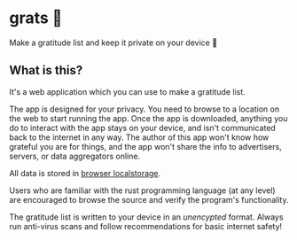 # grats 🥳

Make a gratitude list and keep it private on your device 🔏

## What is this?

It's a web application which you can use to make a gratitude list.

The app is designed for your privacy. You need to browse to a location on the web to start running the app. Once the app is downloaded, anything you do to interact with the app stays on your device, and isn't communicated back to the internet in any way. The author of this app won't know how grateful you are for things, and the app won't share the info to advertisers, servers, or data aggregators online.

All data is stored in [browser localstorage](https://developer.mozilla.org/en-US/docs/Web/API/Window/localStorage).

Users who are familiar with the rust programming language (at any level) are encouraged to browse the source and verify the program's functionality.

The gratitude list is written to your device in an _unencypted_ format. Always run anti-virus scans and follow recommendations for basic internet safety!
